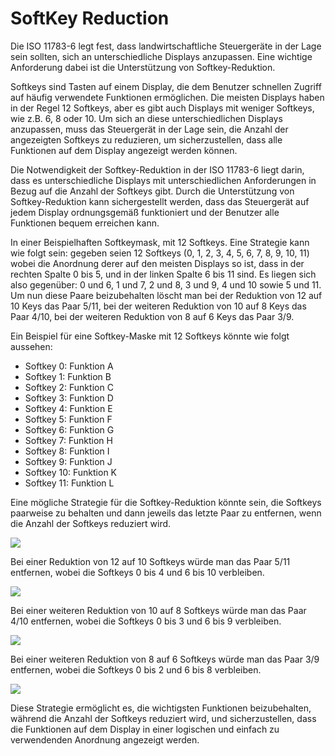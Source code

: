# SoftKey Reduction

Die ISO 11783-6 legt fest, dass landwirtschaftliche Steuergeräte in der Lage sein sollten, sich an unterschiedliche Displays anzupassen. Eine wichtige Anforderung dabei ist die Unterstützung von Softkey-Reduktion.

Softkeys sind Tasten auf einem Display, die dem Benutzer schnellen Zugriff auf häufig verwendete Funktionen ermöglichen. Die meisten Displays haben in der Regel 12 Softkeys, aber es gibt auch Displays mit weniger Softkeys, wie z.B. 6, 8 oder 10. Um sich an diese unterschiedlichen Displays anzupassen, muss das Steuergerät in der Lage sein, die Anzahl der angezeigten Softkeys zu reduzieren, um sicherzustellen, dass alle Funktionen auf dem Display angezeigt werden können.

Die Notwendigkeit der Softkey-Reduktion in der ISO 11783-6 liegt darin, dass es unterschiedliche Displays mit unterschiedlichen Anforderungen in Bezug auf die Anzahl der Softkeys gibt. Durch die Unterstützung von Softkey-Reduktion kann sichergestellt werden, dass das Steuergerät auf jedem Display ordnungsgemäß funktioniert und der Benutzer alle Funktionen bequem erreichen kann.

In einer Beispielhaften Softkeymask, mit 12 Softkeys. Eine Strategie kann wie folgt sein: gegeben seien 12 Softkeys (0, 1, 2, 3, 4, 5, 6, 7, 8, 9, 10, 11) wobei die Anordnung derer auf den meisten Displays so ist, dass in der rechten Spalte 0 bis 5, und in der linken Spalte 6 bis 11 sind. Es liegen sich also gegenüber: 0 und 6, 1 und 7, 2 und 8, 3 und 9, 4 und 10 sowie 5 und 11. Um nun diese Paare beizubehalten löscht man bei der Reduktion von 12 auf 10 Keys das Paar 5/11, bei der weiteren Reduktion von 10 auf 8 Keys das Paar 4/10, bei der weiteren Reduktion von 8 auf 6 Keys das Paar 3/9.

Ein Beispiel für eine Softkey-Maske mit 12 Softkeys könnte wie folgt aussehen:

*   Softkey 0: Funktion A
*   Softkey 1: Funktion B  
*   Softkey 2: Funktion C  
*   Softkey 3: Funktion D  
*   Softkey 4: Funktion E  
*   Softkey 5: Funktion F  
*   Softkey 6: Funktion G  
*   Softkey 7: Funktion H  
*   Softkey 8: Funktion I  
*   Softkey 9: Funktion J  
*   Softkey 10: Funktion K  
*   Softkey 11: Funktion L

Eine mögliche Strategie für die Softkey-Reduktion könnte sein, die Softkeys paarweise zu behalten und dann jeweils das letzte Paar zu entfernen, wenn die Anzahl der Softkeys reduziert wird.

![](https://user-images.githubusercontent.com/69573151/213753461-517b1bef-2608-4c40-8679-921c4a99ed36.png)

Bei einer Reduktion von 12 auf 10 Softkeys würde man das Paar 5/11 entfernen, wobei die Softkeys 0 bis 4 und 6 bis 10 verbleiben.

![](https://user-images.githubusercontent.com/69573151/213754278-dc004bc9-1497-4ae4-ad96-d27389a3194f.png)

Bei einer weiteren Reduktion von 10 auf 8 Softkeys würde man das Paar 4/10 entfernen, wobei die Softkeys 0 bis 3 und 6 bis 9 verbleiben.

![](https://user-images.githubusercontent.com/69573151/213755659-3d57694f-413e-48df-a253-a3a3a89c928e.png)

Bei einer weiteren Reduktion von 8 auf 6 Softkeys würde man das Paar 3/9 entfernen, wobei die Softkeys 0 bis 2 und 6 bis 8 verbleiben.

![](https://user-images.githubusercontent.com/69573151/213755944-66ff8a24-ba9f-4b98-99cd-f683ee9c8265.png)

Diese Strategie ermöglicht es, die wichtigsten Funktionen beizubehalten, während die Anzahl der Softkeys reduziert wird, und sicherzustellen, dass die Funktionen auf dem Display in einer logischen und einfach zu verwendenden Anordnung angezeigt werden.
